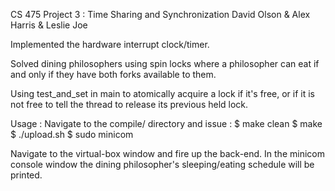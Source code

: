 CS 475 Project 3 : Time Sharing and Synchronization
David Olson & Alex Harris & Leslie Joe

Implemented the hardware interrupt clock/timer.

Solved dining philosophers using spin locks where a philosopher can eat if and only if they have both forks available to them.

Using test_and_set in main to atomically acquire a lock if it's free, or if it is not free to tell the thread to release its previous held lock. 

Usage :
  Navigate to the compile/ directory and issue :
    $ make clean
    $ make
    $ ./upload.sh
    $ sudo minicom

  Navigate to the virtual-box window and fire up the back-end. In the minicom console window the dining philosopher's sleeping/eating schedule will be printed.

